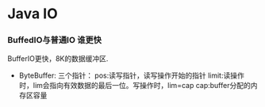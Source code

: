 # Java IO

### BuffedIO与普通IO 谁更快
BufferIO更快，8K的数据缓冲区.

- ByteBuffer:
三个指针： pos:读写指针，读写操作开始的指针 limit:读操作时，lim会指向有效数据的最后一位。写操作时，lim=cap cap:buffer分配的内存区容量
